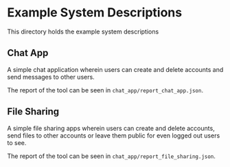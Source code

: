 # Example System Descriptions

This directory holds the example system descriptions

## Chat App

A simple chat application wherein users can create and delete accounts and send messages to other users.

The report of the tool can be seen in `chat_app/report_chat_app.json`.

## File Sharing

A simple file sharing apps wherein users can create and delete accounts, send files to other accounts or leave them public for even logged out users to see.

The report of the tool can be seen in `chat_app/report_file_sharing.json`.
